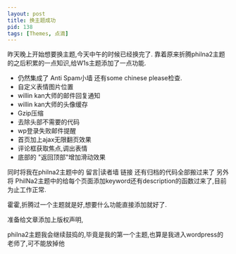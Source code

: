 ```yaml
---
layout: post
title: 换主题成功
pid: 138
tags: [Themes, 点滴]
---
```

昨天晚上开始想要换主题,今天中午的时候已经换完了.
靠着原来折腾philna2主题的之后积累的一点知识,给W1s主题添加了一点功能.

- 仍然集成了 Anti Spam小墙 还有some chinese please检查.
- 自定义表情图片位置
- willin kan大师的邮件回复通知
- willin kan大师的头像缓存
- Gzip压缩
- 去除头部不需要的代码
- wp登录失败邮件提醒
- 首页加上ajax无限翻页效果
- 评论框获取焦点,调出表情
- 底部的 "返回顶部"增加滑动效果

同时将我在philna2主题中的 留言|读者墙 链接 还有归档的代码全部搬过来了
另外将 PhilNa2主题中的给每个页面添加keyword还有description的函数过来了,目前为止工作正常.

霍霍,折腾过一个主题就是好,想要什么功能直接添加就好了.

准备给文章添加上版权声明,

philna2主题我会继续鼓捣的,毕竟是我的第一个主题,也算是我进入wordpress的老师了,可不能放掉他
